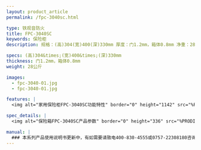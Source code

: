 ```yaml
---
layout: product_article
permalink: /fpc-3040sc.html

type: 铁观音防火
title: FPC-3040SC
keywords: 保险柜
description: 规格：(高)304(宽)400(深)330mm 厚度：门1.2mm，箱体0.8mm 净重：28公斤 /image-pro/fpc-3040-01.jpg /image-pro/fpc-3040-01.jpg 本系列产品使用说明书更新中，有如需要请致电400-830-4555或0757-22308180咨询，谢

specs: (高)304&times;(宽)400&times;(深)330mm
thickness: 门1.2mm，箱体0.8mm
weight: 28公斤

images:
  - fpc-3040-01.jpg
  - fpc-3040-01.jpg

features: |
  <img alt="家用保险柜FPC-3040SC功能特性" border="0" height="1142" src="%PRODIMGS%/fpc-gn.jpg" width="538" />

spec_details: |
  <img alt="保险箱FPC-3040SC产品参数" border="0" height="336" src="%PRODIMGS%/fpc-cpcs.jpg" width="538" />

manual: |
  ### 本系列产品使用说明书更新中，有如需要请致电400-830-4555或0757-22308180咨询，谢谢！
---
```

